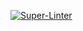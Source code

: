 [![Super-Linter](https://github.com/Raubmorder320/Python-project/actions/workflows/main.yml/badge.svg)](https://github.com/marketplace/actions/super-linter)
